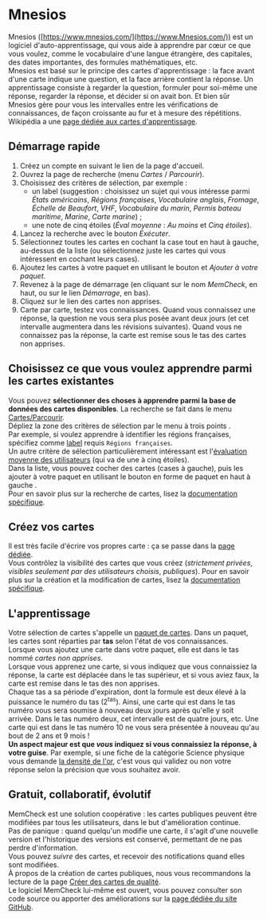 # Mnesios

Mnesios ([https://www.mnesios.com/](https://www.Mnesios.com/)) est un logiciel d'auto-apprentissage, qui vous aide à apprendre par cœur ce que vous voulez, comme le vocabulaire d'une langue étrangère, des capitales, des dates importantes, des formules mathématiques, etc.  
Mnesios est basé sur le principe des cartes d'apprentissage : la face avant d'une carte indique une question, et la face arrière contient la réponse. Un apprentissage consiste à regarder la question, formuler pour soi-même une réponse, regarder la réponse, et décider si on avait bon. Et bien sûr Mnesios gère pour vous les intervalles entre les vérifications de connaissances, de façon croissante au fur et à mesure des répétitions.  
Wikipédia a une [page dédiée aux cartes d'apprentissage](https://fr.wikipedia.org/wiki/Carte_m%C3%A9moire_(apprentissage)).

## Démarrage rapide

1. Créez un compte en suivant le lien de la page d'accueil.
1. Ouvrez la page de recherche (menu _Cartes_ / _Parcourir_).
1. Choisissez des critères de sélection, par exemple :
    - un label (suggestion : choisissez un sujet qui vous intéresse parmi _États américains_, _Régions françaises_, _Vocabulaire anglais_, _Fromage_, _Échelle de Beaufort_, _VHF_, _Vocabulaire du marin_, _Permis bateau maritime_, _Marine_, _Carte marine_) ;
    - une note de cinq étoiles (_Éval moyenne_ : _Au moins_ et _Cinq étoiles_).
1. Lancez la recherche avec le bouton _Exécuter_.
1. Sélectionnez toutes les cartes en cochant la case tout en haut à gauche, au-dessus de la liste (ou sélectionnez juste les cartes qui vous intéressent en cochant leurs cases).
1. Ajoutez les cartes à votre paquet en utilisant le bouton <i class="fa fa-inbox"></i> et _Ajouter à votre paquet_.
1. Revenez à la page de démarrage (en cliquant sur le nom _MemCheck_, en haut, ou sur le lien _Démarrage_, en bas).
1. Cliquez sur le lien des cartes non apprises.
1. Carte par carte, testez vos connaissances. Quand vous connaissez une réponse, la question ne vous sera plus posée avant deux jours (et cet intervalle augmentera dans les révisions suivantes). Quand vous ne connaissez pas la réponse, la carte est remise sous le tas des cartes non apprises.

## Choisissez ce que vous voulez apprendre parmi les cartes existantes

Vous pouvez **sélectionner des choses à apprendre parmi la base de données des cartes disponibles**.
La recherche se fait dans le menu [Cartes/Parcourir](https://www.Mnesios.com/Search/Index).  
Dépliez la zone des critères de sélection par le menu à trois points <i class="fa fa-ellipsis-v"></i>.  
Par exemple, si voulez apprendre à identifier les régions françaises, spécifiez comme [label](https://www.Mnesios.com/Tags/Index) requis `Régions françaises`.  
Un autre critère de sélection particulièrement intéressant est l'[évaluation moyenne des utilisateurs](https://www.Mnesios.com/Doc/MdRenderer?refererRoute=%2FLearn%2FIndex&cultureName=fr) (qui va de une à cinq étoiles).  
Dans la liste, vous pouvez cocher des cartes (cases à gauche), puis les ajouter à votre paquet en utilisant le bouton en forme de paquet en haut à gauche <i class="fa fa-inbox"></i>.  
Pour en savoir plus sur la recherche de cartes, lisez la [documentation spécifique](https://www.Mnesios.com/Doc/MdRenderer?refererRoute=%2FSearch%2FIndex&cultureName=fr).

## Créez vos cartes

Il est très facile d'écrire vos propres carte : ça se passe dans la [page dédiée](https://www.Mnesios.com/Authoring/Index).  
Vous contrôlez la visibilité des cartes que vous créez (_strictement privées_, _visibles seulement par des utilisateurs choisis_, _publiques_).
Pour en savoir plus sur la création et la modification de cartes, lisez la [documentation spécifique](https://www.Mnesios.com/Doc/MdRenderer?refererRoute=%2FAuthoring%2FIndex&cultureName=fr).

## L'apprentissage

Votre sélection de cartes s'appelle un [paquet de cartes](https://www.Mnesios.com/Decks/Index). Dans un paquet, les cartes sont réparties par **tas** selon l'état de vos connaissances.  
Lorsque vous ajoutez une carte dans votre paquet, elle est dans le tas nommé _cartes non apprises_.  
Lorsque vous apprenez une carte, si vous indiquez que vous connaissiez la réponse, la carte est déplacée dans le tas supérieur, et si vous aviez faux, la carte est remise dans le tas des non apprises.  
Chaque tas a sa période d'expiration, dont la formule est deux élevé à la puissance le numéro du tas (2<sup>tas</sup>). Ainsi, une carte qui est dans le tas numéro vous sera soumise à nouveau deux jours après qu'elle y soit arrivée. Dans le tas numéro deux, cet intervalle est de quatre jours, etc. Une carte qui est dans le tas numéro 10 ne vous sera présentée à nouveau qu'au bout de 2 ans et 9 mois !  
**Un aspect majeur est que _vous_ indiquez si vous connaissiez la réponse, à votre guise**. Par exemple, si une fiche de la catégorie Science physique vous demande [la densité de l'or](https://www.Mnesios.com/Authoring?CardId=534b3214-5880-47a0-d8f0-08d7eba1e1a5), c'est vous qui validez ou non votre réponse selon la précision que vous souhaitez avoir.

## Gratuit, collaboratif, évolutif

MemCheck est une solution coopérative : les cartes publiques peuvent être modifiées par tous les utilisateurs, dans le but d'amélioration continue.  
Pas de panique : quand quelqu'un modifie une carte, il s'agit d'une nouvelle version et l'historique des versions est conservé, permettant de ne pas perdre d'information.  
Vous pouvez _suivre_ des cartes, et recevoir des notifications quand elles sont modifiées.  
À propos de la création de cartes publiques, nous vous recommandons la lecture de la page [Créer des cartes de qualité](https://www.Mnesios.com/Doc/MdRenderer?refererRoute=%2FAuthoring%2FIndex&cultureName=fr).  
Le logiciel MemCheck lui-même est ouvert, vous pouvez consulter son code source ou apporter des améliorations sur la [page dédiée du site GitHub](https://github.com/VoltanFr/memcheck).
